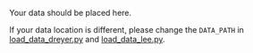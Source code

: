 Your data should be placed here.

If your data location is different, please change the ``DATA_PATH`` in
[load_data_dreyer.py](../eeg_online/utils/load_data_dreyer.py) and
[load_data_lee.py](../eeg_online/utils/load_data_lee.py).